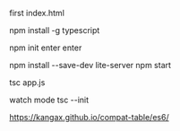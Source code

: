 first index.html

npm install -g typescript


npm  init
enter
enter

npm install --save-dev lite-server
npm start

tsc app.js

watch mode
tsc --init


https://kangax.github.io/compat-table/es6/
